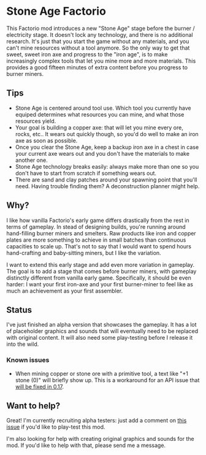 # Stone Age Factorio
This Factorio mod introduces a new "Stone Age" stage before the burner / electricity stage. It doesn't lock any technology, and there is no additional research. It's just that you start the game without any materials, and you can't mine resources without a tool anymore. So the only way to get that sweet, sweet iron axe and progress to the "iron age", is to make increasingly complex tools that let you mine more and more materials. This provides a good fifteen minutes of extra content before you progress to burner miners.

## Tips
* Stone Age is centered around tool use. Which tool you currently have equiped determines what resources you can mine, and what those resources yield.
* Your goal is building a copper axe: that will let you mine every ore, rocks, etc.. It wears out quickly though, so you'd do well to make an iron axe as soon as possible.
* Once you clear the Stone Age, keep a backup iron axe in a chest in case your current axe wears out and you don't have the materials to make another one.
* Stone Age technology breaks easily: always make more than one so you don't have to start from scratch if something wears out.
* There are sand and clay patches around your spawning point that you'll need. Having trouble finding them? A deconstruction planner might help.

## Why?
I like how vanilla Factorio's early game differs drastically from the rest in terms of gameplay. In stead of designing builds, you're running around hand-filling burner miners and smelters. Raw products like iron and copper plates are more something to achieve in small batches than continuous capacities to scale up. That's not to say that I would want to spend hours hand-crafting and baby-sitting miners, but I like the variation.

I want to extend this early stage and add even more variation in gameplay. The goal is to add a stage that comes before burner miners, with gameplay distinctly different from vanilla early game. Specifically, it should be even harder: I want your first iron-axe and your first burner-miner to feel like as much an achievement as your first assembler.

## Status
I've just finished an alpha version that showcases the gameplay. It has a lot of placeholder graphics and sounds that will eventually need to be replaced with original content. It will also need some play-testing before I release it into the wild.

### Known issues
* When mining copper or stone ore with a primitive tool, a text like "+1 stone (0)" will briefly show up. This is a workaround for an API issue that [will be fixed in 0.17](https://forums.factorio.com/viewtopic.php?f=25&t=62285).

## Want to help?
Great! I'm currently recruiting alpha testers: just add a comment on [this issue](https://github.com/StoneAgeFactorio/StoneAgeFactorio/issues/4) if you'd like to play-test this mod.

I'm also looking for help with creating original graphics and sounds for the mod. If you'd like to help with that, please send me a message.
